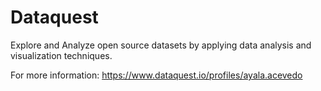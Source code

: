 # Dataquest
Explore and Analyze open source datasets by applying data analysis and visualization techniques.

For more information: https://www.dataquest.io/profiles/ayala.acevedo
